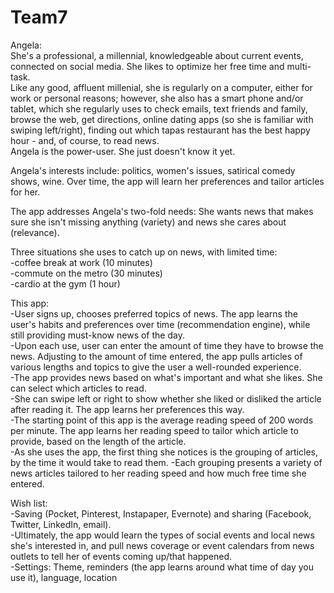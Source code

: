 # Team7

Angela: <br>
She's a professional, a millennial, knowledgeable about current events, connected on social media. She likes to optimize her free time and multi-task.<br>
Like any good, affluent millenial, she is regularly on a computer, either for work or personal reasons; however, she also has a smart phone and/or tablet, which she regularly uses to check emails, text friends and family, browse the web, get directions, online dating apps (so she is familiar with swiping left/right), finding out which tapas restaurant has the best happy hour - and, of course, to read news.<br>
Angela is the power-user. She just doesn't know it yet.

Angela's interests include: politics, women's issues, satirical comedy shows, wine. Over time, the app will learn her preferences and tailor articles for her. 

The app addresses Angela's two-fold needs: She wants news that makes sure she isn't missing anything (variety) and news she cares about (relevance).<br>

Three situations she uses to catch up on news, with limited time: <br>
-coffee break at work (10 minutes)<br>
-commute on the metro (30 minutes)<br>
-cardio at the gym (1 hour)

This app: <br>
-User signs up, chooses preferred topics of news. The app learns the user's habits and preferences over time (recommendation engine), while still providing must-know news of the day. <br>
-Upon each use, user can enter the amount of time they have to browse the news. Adjusting to the amount of time  entered, the app pulls articles of various lengths and topics to give the user a well-rounded experience. <br>
-The app provides news based on what's important and what she likes. She can select which articles to read. <br>
-She can swipe left or right to show whether she liked or disliked the article after reading it. The app learns her preferences this way.<br>
-The starting point of this app is the average reading speed of 200 words per minute. The app learns her reading speed to tailor which article to provide, based on the length of the article.<br>
-As she uses the app, the first thing she notices is the grouping of articles, by the time it would take to read them.
-Each grouping presents a variety of news articles tailored to her reading speed and how much free time she entered.

Wish list:<br>
-Saving (Pocket, Pinterest, Instapaper, Evernote) and sharing (Facebook, Twitter, LinkedIn, email). <br>
-Ultimately, the app would learn the types of social events and local news she's interested in, and pull news coverage or event calendars from news outlets to tell her of events coming up/that happened. <br>
-Settings: Theme, reminders (the app learns around what time of day you use it), language, location 
